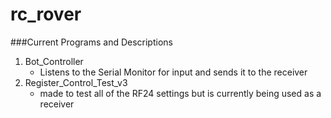 # rc_rover
###Current Programs and Descriptions
1. Bot_Controller
	- Listens to the Serial Monitor for input and sends it to the receiver
2. Register_Control_Test_v3
	- made to test all of the RF24 settings but is currently being used as
	a receiver